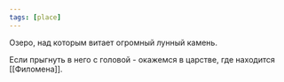```yaml
---
tags: [place]
---
```


Озеро, над которым витает огромный лунный камень.

Если прыгнуть в него с головой - окажемся в царстве, где находится [[Филомена]].
